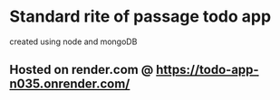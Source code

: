 # Standard rite of passage todo app 
created using node and mongoDB
## Hosted on render.com @ https://todo-app-n035.onrender.com/
